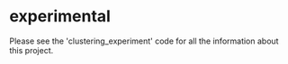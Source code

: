 # experimental


Please see the 'clustering_experiment' code for all the information about this project. 
 
